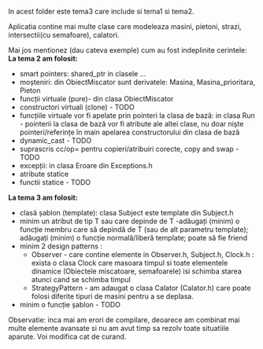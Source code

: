 In acest folder este tema3 care include si tema1 si tema2.

Aplicatia contine mai multe clase care modeleaza masini, pietoni, strazi, intersectii(cu semafoare), calatori.

Mai jos mentionez (dau cateva exemple) cum au fost indeplinite cerintele: 
**La tema 2 am folosit:**
 - smart pointers: shared_ptr in clasele ...
- moșteniri: din ObiectMiscator sunt derivatele: Masina, Masina_prioritara, Pieton
- funcții virtuale (pure)- din clasa ObiectMiscator
- constructori virtuali (clone) - TODO
- funcțiile virtuale vor fi apelate prin pointeri la clasa de bază: in clasa Run - pointerii la clasa de bază vor fi atribute ale altei clase, nu doar niște pointeri/referințe în main
apelarea constructorului din clasa de bază
 - dynamic_cast - TODO
- suprascris cc/op= pentru copieri/atribuiri corecte, copy and swap - TODO
- excepții: in clasa Eroare din Exceptions.h
- atribute statice
- functii statice - TODO

**La tema 3 am folosit:**

- clasă șablon (template): clasa Subject este template din Subject.h
- minim un atribut de tip T sau care depinde de T
-adăugați (minim) o funcție membru care să depindă de T (sau de alt parametru template);
adăugați (minim) o funcție normală/liberă template; poate să fie friend
 - minim 2 design patterns : 
     - Observer - care contine elemente in Observer.h, Subject.h, Clock.h : exista o clasa Clock care masoara timpul si toate elementele dinamice (Obiectele miscatoare, semafoarele) isi schimba starea atunci cand se schimba timpul
     - StrategyPattern - am adaugat o clasa Calator (Calator.h) care poate folosi diferite tipuri de masini pentru a se deplasa. 
- minim o funcție șablon - TODO


Observatie: inca mai am erori de compilare, deoarece am combinat mai multe elemente avansate si nu am avut timp sa rezolv toate situatiile aparute. Voi modifica cat de curand.

